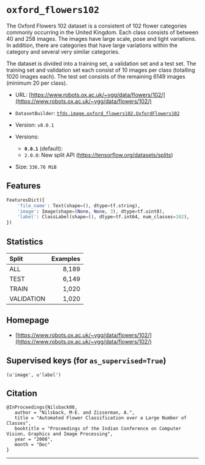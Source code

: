 <div itemscope itemtype="http://schema.org/Dataset">
  <div itemscope itemprop="includedInDataCatalog" itemtype="http://schema.org/DataCatalog">
    <meta itemprop="name" content="TensorFlow Datasets" />
  </div>

  <meta itemprop="name" content="oxford_flowers102" />
  <meta itemprop="description" content="&#10;The Oxford Flowers 102 dataset is a consistent of 102 flower categories commonly occurring&#10;in the United Kingdom. Each class consists of between 40 and 258 images. The images have&#10;large scale, pose and light variations. In addition, there are categories that have large&#10;variations within the category and several very similar categories.&#10;&#10;The dataset is divided into a training set, a validation set and a test set.&#10;The training set and validation set each consist of 10 images per class (totalling 1020 images each).&#10;The test set consists of the remaining 6149 images (minimum 20 per class).&#10;&#10;&#10;To use this dataset:&#10;&#10;```python&#10;import tensorflow_datasets as tfds&#10;&#10;ds = tfds.load('oxford_flowers102', split='train')&#10;for ex in ds.take(4):&#10;  print(ex)&#10;```&#10;&#10;See [the guide](https://www.tensorflow.org/datasets/overview) for more&#10;informations on [tensorflow_datasets](https://www.tensorflow.org/datasets).&#10;&#10;" />
  <meta itemprop="url" content="https://www.tensorflow.org/datasets/catalog/oxford_flowers102" />
  <meta itemprop="sameAs" content="https://www.robots.ox.ac.uk/~vgg/data/flowers/102/" />
  <meta itemprop="citation" content="@InProceedings{Nilsback08,&#10;   author = &quot;Nilsback, M-E. and Zisserman, A.&quot;,&#10;   title = &quot;Automated Flower Classification over a Large Number of Classes&quot;,&#10;   booktitle = &quot;Proceedings of the Indian Conference on Computer Vision, Graphics and Image Processing&quot;,&#10;   year = &quot;2008&quot;,&#10;   month = &quot;Dec&quot;&#10;}&#10;" />
</div>

# `oxford_flowers102`

The Oxford Flowers 102 dataset is a consistent of 102 flower categories commonly
occurring in the United Kingdom. Each class consists of between 40 and 258
images. The images have large scale, pose and light variations. In addition,
there are categories that have large variations within the category and several
very similar categories.

The dataset is divided into a training set, a validation set and a test set. The
training set and validation set each consist of 10 images per class (totalling
1020 images each). The test set consists of the remaining 6149 images (minimum
20 per class).

*   URL:
    [https://www.robots.ox.ac.uk/~vgg/data/flowers/102/](https://www.robots.ox.ac.uk/~vgg/data/flowers/102/)
*   `DatasetBuilder`:
    [`tfds.image.oxford_flowers102.OxfordFlowers102`](https://github.com/tensorflow/datasets/tree/master/tensorflow_datasets/image/oxford_flowers102.py)
*   Version: `v0.0.1`
*   Versions:

    *   **`0.0.1`** (default):
    *   `2.0.0`: New split API (https://tensorflow.org/datasets/splits)

*   Size: `336.76 MiB`

## Features
```python
FeaturesDict({
    'file_name': Text(shape=(), dtype=tf.string),
    'image': Image(shape=(None, None, 3), dtype=tf.uint8),
    'label': ClassLabel(shape=(), dtype=tf.int64, num_classes=102),
})
```

## Statistics

Split      | Examples
:--------- | -------:
ALL        | 8,189
TEST       | 6,149
TRAIN      | 1,020
VALIDATION | 1,020

## Homepage

*   [https://www.robots.ox.ac.uk/~vgg/data/flowers/102/](https://www.robots.ox.ac.uk/~vgg/data/flowers/102/)

## Supervised keys (for `as_supervised=True`)
`(u'image', u'label')`

## Citation
```
@InProceedings{Nilsback08,
   author = "Nilsback, M-E. and Zisserman, A.",
   title = "Automated Flower Classification over a Large Number of Classes",
   booktitle = "Proceedings of the Indian Conference on Computer Vision, Graphics and Image Processing",
   year = "2008",
   month = "Dec"
}
```

--------------------------------------------------------------------------------

